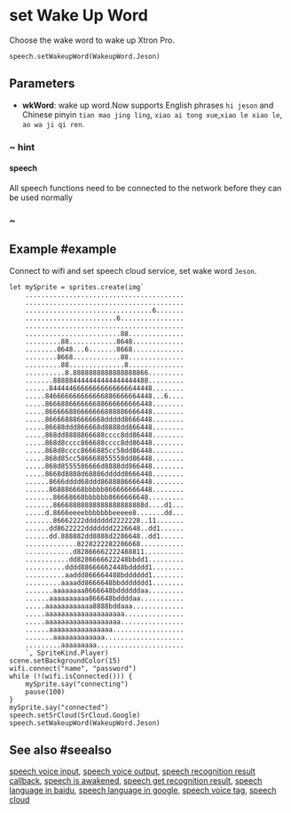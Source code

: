 # set Wake Up Word

Choose the wake word to wake up Xtron Pro.

```sig
speech.setWakeupWord(WakeupWord.Jeson)
```

## Parameters

* **wkWord**: wake up word.Now supports English phrases `hi jeson` and Chinese pinyin `tian mao jing ling`,
`xiao ai tong xue`,`xiao le xiao le`, `ao wa ji qi ren`.

### ~ hint

#### speech 

All speech functions need to be connected to the network before they can be used normally

### ~

## Example #example

Connect to wifi and set speech cloud service, set wake word `Jeson`.

```blocks
let mySprite = sprites.create(img`
    ........................................
    ........................................
    ................................6.......
    .......................6................
    ........................................
    ........................88..............
    .........88............8648.............
    ........8648...6.......8668.............
    ........8668............88..............
    .........88..............8..............
    ..........8.8888888888888888866.........
    .......888884444444444444444488.........
    ......84444466666666666666644448........
    .....846666666666666886666664448...6....
    .....866688666666688666666666448........
    .....866666886666666888886666448........
    .....866668886666668ddddd8666448........
    .....86688ddd866668d8888dd866448........
    .....868dd8888866688cccc8dd86448........
    .....868d8cccc866688cccc8dd86448........
    .....868d8cccc8666885cc58dd86448........
    .....868d85cc586668855558dd86448........
    .....868d8555586666d8888dd866448........
    .....8668d8888d68886ddddd8666448........
    ......8666dddd68ddd8688886666448........
    ......868886668bbbbb866666666448........
    .......86668668bbbbbb8666666648.........
    .......86668888888888888888888d....d1...
    .....d.8666eeeebbbbbbbeeeee8.......dd...
    .......86662222ddddddd2222228..11.......
    ......dd8622222ddddddd2226648..dd1......
    ......dd.888882dd8888d2286648..dd1......
    .............8228222282286668...........
    ............d82866662222488811..........
    ...........dd8286666622248bbdd1.........
    ..........dddd88666662448bddddd1........
    ..........aaddd866664488bdddddd1........
    .........aaaadd8666648bbddddddd1........
    .......aaaaaaaa8666648bddddddaa.........
    ......aaaaaaaaaa866648bddddaa...........
    .....aaaaaaaaaaaa8888bddaaa.............
    .....aaaaaaaaaaaaaaaaaaaa...............
    .....aaaaaaaaaaaaaaaaaaa................
    ......aaaaaaaaaaaaaaaa..................
    .......aaaaaaaaaaaaa....................
    .........aaaaaaaaa......................
    `, SpriteKind.Player)
scene.setBackgroundColor(15)
wifi.connect("name", "password")
while (!(wifi.isConnected())) {
    mySprite.say("connecting")
    pause(100)
}
mySprite.say("connected")
speech.setSrCloud(SrCloud.Google)
speech.setWakeupWord(WakeupWord.Jeson)
```

## See also #seealso

[speech voice input](/reference/speech/speech-voice-input),
[speech voice output](/reference/speech/speech-voice-output),
[speech recognition result callback](/reference/speech/speech-on-recognition-result),
[speech is awakened](/reference/speech/speech-receive-wakeup-notice),
[speech get recognition result](/reference/speech/speech-recognition-result),
[speech language in baidu](/reference/speech/speech-sr-language-baiduservice),
[speech language in google](/reference/speech/speech-sr-language-googleservice),
[speech voice tag](/reference/speech/speech-voice-tag),
[speech cloud](/reference/speech/speech-cloud)